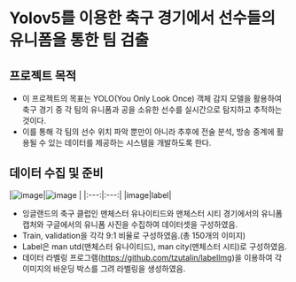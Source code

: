 # Yolov5를 이용한 축구 경기에서 선수들의 유니폼을 통한 팀 검출

## 프로젝트 목적
- 이 프로젝트의 목표는 YOLO(You Only Look Once) 객체 감지 모델을 활용하여 축구 경기 중 각 팀의 유니폼과 공을 소유한 선수를 실시간으로 탐지하고 추적하는 것이다. 
- 이를 통해 각 팀의 선수 위치 파악 뿐만이 아니라 추후에 전술 분석, 방송 중계에 활용될 수 있는 데이터를 제공하는 시스템을 개발하도록 한다.

## 데이터 수집 및 준비
  
|![image](https://github.com/NamOhSeung/Oh-Seung-Nam/assets/98510923/de3e19c3-871f-4e9f-902c-c86d8e93e08b)|![image](https://github.com/NamOhSeung/Oh-Seung-Nam/assets/98510923/f174a807-6606-4515-a998-f4f1c8cf1c71)
|
|:---:|:---:|
|image|label|



- 잉글랜드의 축구 클럽인 맨체스터 유나이티드와 맨체스터 시티 경기에서의 유니폼 캡처와 구글에서의 유니폼 사진을 수집하여 데이터셋을 구성하였음.
- Train, validation을 각각 9:1 비율로 구성하였음.(총 150개의 이미지)
- Label은 man utd(맨체스터 유나이티드), man city(맨체스터 시티)로 구성하였음.
- 데이터 라벨링 프로그램(https://github.com/tzutalin/labelImg)을 이용하여 각 이미지의 바운딩 박스를 그려 라벨링을 생성하였음.

## 



